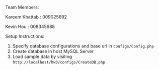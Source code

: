 Team Members:

Kareem Khattab : 009025692

Kevin Hou : 008345688

Setup Instructions:

1. Specify database configurations and base url in `configs/Config.php`
2. Create database in host MySQL Server
3. Load sample data by visiting `http://localhost/hw3/configs/CreateDB.php`